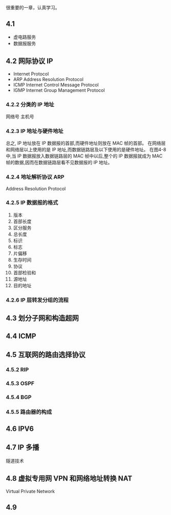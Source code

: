 很重要的一章，认真学习。

## 4.1
* 虚电路服务
* 数据报服务

## 4.2 网际协议 IP
* Internet Protocol
* ARP Address Resolution Protocol
* ICMP Internet Control Message Protocol
* IGMP Internet Group Management Protocol

### 4.2.2 分类的 IP 地址
网络号 主机号

### 4.2.3 IP 地址与硬件地址
总之, IP 地址放在 IP 数据报的首部,而硬件地址则放在 MAC 帧的首部。
在网络层和网络层以上使用的是 IP 地址,而数据链路层及以下使用的是硬件地址。
在图4-8中,当 IP 数据报放入数据链路层的 MAC 帧中以后,整个的 IP 数据报就成为 MAC 帧的数据,因而在数据链路层看不见数据报的 IP 地址。


### 4.2.4 地址解析协议 ARP
Address Resolution Protocol

### 4.2.5 IP 数据报的格式
1. 版本
0. 首部长度
0. 区分服务
0. 总长度
0. 标识
0. 标志
0. 片偏移
0. 生存时间
0. 协议
0. 首部检验和
0. 源地址
0. 目的地址

### 4.2.6 IP 层转发分组的流程


## 4.3 划分子网和构造超网

## 4.4 ICMP

## 4.5 互联网的路由选择协议
### 4.5.2 RIP
### 4.5.3 OSPF
### 4.5.4 BGP
### 4.5.5 路由器的构成

## 4.6 IPV6

## 4.7 IP 多播
隧道技术

## 4.8 虚拟专用网 VPN 和网络地址转换 NAT
Virtual Private Network

## 4.9
